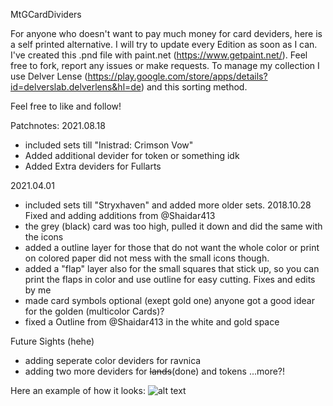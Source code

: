 MtGCardDividers

For anyone who doesn't want to pay much money for card deviders, here is a self printed alternative. 
I will try to update every Edition as soon as I can.
I've created this .pnd file with paint.net (https://www.getpaint.net/). Feel free to fork, report any issues or make requests.
To manage my collection I use Delver Lense (https://play.google.com/store/apps/details?id=delverslab.delverlens&hl=de) and this sorting method.

Feel free to like and follow!

Patchnotes:
2021.08.18
- included sets till "Inistrad: Crimson Vow" 
- Added additional devider for token or something idk
- Added <Edition> Extra deviders for Fullarts
  
2021.04.01
- included sets till "Stryxhaven" and added more older sets.
2018.10.28
Fixed and adding additions from @Shaidar413 
- the grey (black) card was too high, pulled it down and did the same with the icons
- added a outline layer for those that do not want the whole color or print on colored paper did not mess with the small icons though.
- added a "flap" layer also for the small squares that stick up, so you can print the flaps in color and use outline for easy cutting.
Fixes and edits by me
- made card symbols optional (exept gold one) anyone got a good idear for the golden (multicolor Cards)? 
- fixed a Outline from @Shaidar413  in the white and gold space


Future Sights (hehe)
- adding seperate color deviders for ravnica
- adding two more deviders for ~~lands~~(done) and tokens
...more?!

Here an example of how it looks:
![alt text](https://github.com/Keldorb/MtgCardDeviders/blob/master/example.png)

